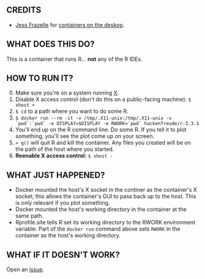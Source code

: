 ## CREDITS
* [Jess Frazelle](https://github.com/jfrazelle) for [containers on the deskop](https://blog.jessfraz.com/post/docker-containers-on-the-desktop/).

## WHAT DOES THIS DO?
This is a container that runs R... __not__ any of the R IDEs.

## HOW TO RUN IT?
0. Make sure you're on a system running [X](https://en.wikipedia.org/wiki/X_Window_System).
1. Disable X access control (don't do this on a public-facing machine): `$ xhost +`
2. `$ cd` to a path where you want to do some R.
3. ``$ docker run --rm -it -v /tmp/.X11-unix:/tmp/.X11-unix -v `pwd`:`pwd` -e DISPLAY=$DISPLAY -e RWORK=`pwd` hackenfreude/r-3.3.1``
4. You'll end up on the R command line. Do some R. If you tell it to plot something, you'll see the plot come up on your screen.
5. `> q()` will quit R and kill the container. Any files you created will be on the path of the host where you started.
6. __Reenable X access control:__ `$ xhost -`

## WHAT JUST HAPPENED?
* Docker mounted the host's X socket in the continer as the container's X socket; this allows the container's GUI to pass back up to the host. This is only relevant if you plot something.
* Docker mounted the host's working directory in the container at the same path.
* Rprofile.site tells R set its working directory to the RWORK environment variable. Part of the `docker run` command above sets `RWORK` in the container as the host's working directory.

## WHAT IF IT DOESN'T WORK?
Open an [issue](https://github.com/hackenfreude/docker-tlatoolbox-1.5.2/issues/ne://github.com/hackenfreude/docker-r-3.3.1/issues/new).
